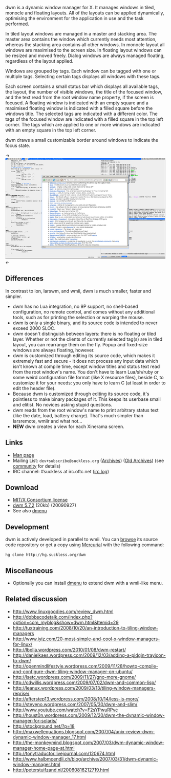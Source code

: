 dwm is a dynamic window manager for X. It manages windows in tiled, monocle
and floating layouts. All of the layouts can be applied dynamically, optimising the
environment for the application in use and the task performed.

In tiled layout windows are managed in a master and stacking area. The master
area contains the window which currently needs most attention, whereas the
stacking area contains all other windows. In monocle layout all windows are
maximised to the screen size. In floating layout windows can be resized and
moved freely. Dialog windows are always managed floating, regardless of the
layout applied.

Windows are grouped by tags. Each window can be tagged with one or multiple
tags. Selecting certain tags displays all windows with these tags.

Each screen contains a small status bar which displays all available tags, the
layout, the number of visible windows, the title of the focused window, and the
text read from the root window name property, if the screen is focused. A
floating window is indicated with an empty square and a maximised floating
window is indicated with a filled square before the windows title.  The
selected tags are indicated with a different color. The tags of the focused
window are indicated with a filled square in the top left corner.  The tags
which are applied to one or more windows are indicated with an empty square in
the top left corner.

dwm draws a small customizable border around windows to indicate the focus state.

->[![Screenshot](screenshots/dwm-20070930s.png)](screenshots/dwm-20070930.png)<-

Differences
-----------
In contrast to ion, larswm, and wmii, dwm is much smaller, faster and simpler.

* dwm has no Lua integration, no 9P support, no shell-based configuration, no remote control, and comes without any additional tools, such as for printing the selection or warping the mouse.
* dwm is only a single binary, and its source code is intended to never exceed 2000 SLOC.
* dwm doesn't distinguish between layers: there is no floating or tiled layer. Whether or not the clients of currently selected tag(s) are in tiled layout, you can rearrange them on the fly. Popup and fixed-size windows are always floating, however.
* dwm is customized through editing its source code, which makes it extremely fast and secure - it does not process any input data which isn't known at compile time, except window titles and status text read from the root window's name. You don't have to learn Lua/sh/ruby or some weird configuration file format (like X resource files), beside C, to customize it for your needs: you only have to learn C (at least in order to edit the header file).
* Because dwm is customized through editing its source code, it's pointless to make binary packages of it. This keeps its userbase small and elitist. No novices asking stupid questions.
* dwm reads from the root window's name to print arbitrary status text (like the date, load, battery charge). That's much simpler than larsremote, wmiir and what not...
* <b>NEW</b> dwm creates a view for each Xinerama screen.

Links
-----
* [Man page](http://man.suckless.org/dwm/1/dwm)
* Mailing List: `dev+subscribe@suckless.org` ([Archives](http://lists.suckless.org/dev/)) ([Old Archives](http://lists.suckless.org/dwm/)) (see [community](http://suckless.org/common/community/) for details)
* IRC channel: #suckless at irc.oftc.net ([irc log](TODO))

Download
--------
* [MIT/X Consortium license](http://hg.suckless.org/dwm/raw-file/tip/LICENSE)
* [dwm 5.7.2](http://dl.suckless.org/dwm/dwm-5.7.2.tar.gz) (20kb) (20090927)
* See also [dmenu](http://tools.suckless.org/dmenu)

Development
-----------
dwm is actively developed in parallel to wmii. You can [browse](http://hg.suckless.org/dwm) its source code repository or get a copy using [Mercurial](http://www.selenic.com/mercurial/) with the following command:

	hg clone http://hg.suckless.org/dwm

Miscellaneous
-------------
* Optionally you can install [dmenu](http://tools.suckless.org/dmenu) to extend dwm with a wmii-like menu.

Related discussion
------------------
* <http://www.linuxgoodies.com/review_dwm.html>
* <http://dobbscodetalk.com/index.php?option=com_myblog&show=dwm.html&Itemid=29>
* <http://tuxtraining.com/2008/10/20/an-introduction-to-tiling-window-managers>
* <http://www.iyiz.com/20-most-simple-and-cool-x-window-managers-for-linux/>
* <http://lbolla.wordpress.com/2010/01/08/dwm-restart/>
* <http://danielkaes.wordpress.com/2009/12/03/adding-a-pidgin-trayicon-to-dwm/>
* <http://openmindlifestyle.wordpress.com/2009/11/28/howto-compile-and-configure-dwm-tiling-window-manager-on-ubuntu/>
* <http://lsetc.wordpress.com/2009/11/27/gno-more-gnome/>
* <http://cdwillis.wordpress.com/2009/07/02/dwm-and-common-lisp/>
* <http://leanux.wordpress.com/2009/03/13/tiling-window-managers-reprise/>
* <http://afterstep13.wordpress.com/2008/10/14/less-is-more/>
* <http://steveno.wordpress.com/2007/05/30/dwm-and-slim/>
* <http://www.youtube.com/watch?v=F2sYPwuRPvc>
* <http://houst0n.wordpress.com/2009/12/20/dwm-the-dynamic-window-manager-for-solaris/>
* <http://stockground.net/?p=18>
* <http://maxwellequations.blogspot.com/2007/04/unix-review-dwm-dynamic-window-manager_17.html>
* <http://the-monkeymind.blogspot.com/2007/03/dwm-dynamic-window-manager-home-page-at.html>
* <http://tonytraductor.livejournal.com/120674.html>
* <http://www.halbmoendli.ch/blog/archive/2007/03/31/dwm-dynamic-window-manager.html>
* <http://peterstuifzand.nl/20060816212719.html>

